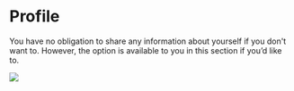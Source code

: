 # Profile

You have no obligation to share any information about yourself if you don't want to. However, the option is available to you in this section if you’d like to.

![](../../.gitbook/assets/settings\_profiles.png)
